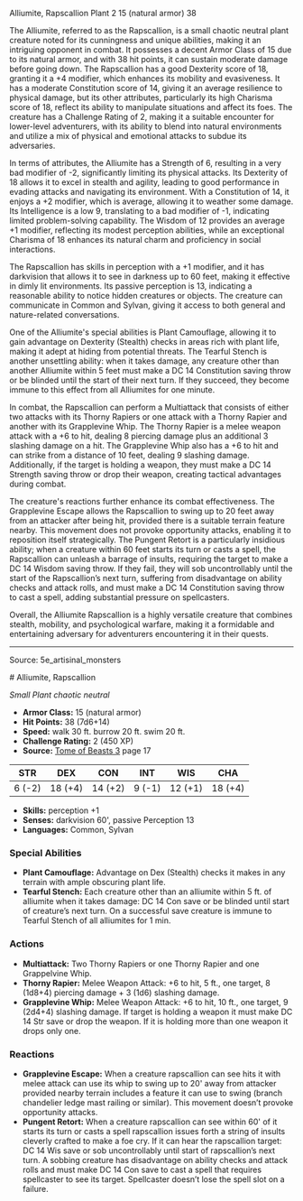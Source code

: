 <MonsterName/>Alliumite, Rapscallion</MonsterName>
<CreatureType/>Plant</CreatureType>
<CR/>2</CR>
<AC/>15 (natural armor)</AC>
<HP/>38</HP>
<summary>The Alliumite, referred to as the Rapscallion, is a small chaotic neutral plant creature noted for its cunningness and unique abilities, making it an intriguing opponent in combat. It possesses a decent Armor Class of 15 due to its natural armor, and with 38 hit points, it can sustain moderate damage before going down. The Rapscallion has a good Dexterity score of 18, granting it a +4 modifier, which enhances its mobility and evasiveness. It has a moderate Constitution score of 14, giving it an average resilience to physical damage, but its other attributes, particularly its high Charisma score of 18, reflect its ability to manipulate situations and affect its foes. The creature has a Challenge Rating of 2, making it a suitable encounter for lower-level adventurers, with its ability to blend into natural environments and utilize a mix of physical and emotional attacks to subdue its adversaries.</summary>

<detail>

In terms of attributes, the Alliumite has a Strength of 6, resulting in a very bad modifier of -2, significantly limiting its physical attacks. Its Dexterity of 18 allows it to excel in stealth and agility, leading to good performance in evading attacks and navigating its environment. With a Constitution of 14, it enjoys a +2 modifier, which is average, allowing it to weather some damage. Its Intelligence is a low 9, translating to a bad modifier of -1, indicating limited problem-solving capability. The Wisdom of 12 provides an average +1 modifier, reflecting its modest perception abilities, while an exceptional Charisma of 18 enhances its natural charm and proficiency in social interactions.

The Rapscallion has skills in perception with a +1 modifier, and it has darkvision that allows it to see in darkness up to 60 feet, making it effective in dimly lit environments. Its passive perception is 13, indicating a reasonable ability to notice hidden creatures or objects. The creature can communicate in Common and Sylvan, giving it access to both general and nature-related conversations.

One of the Alliumite's special abilities is Plant Camouflage, allowing it to gain advantage on Dexterity (Stealth) checks in areas rich with plant life, making it adept at hiding from potential threats. The Tearful Stench is another unsettling ability: when it takes damage, any creature other than another Alliumite within 5 feet must make a DC 14 Constitution saving throw or be blinded until the start of their next turn. If they succeed, they become immune to this effect from all Alliumites for one minute.

In combat, the Rapscallion can perform a Multiattack that consists of either two attacks with its Thorny Rapiers or one attack with a Thorny Rapier and another with its Grapplevine Whip. The Thorny Rapier is a melee weapon attack with a +6 to hit, dealing 8 piercing damage plus an additional 3 slashing damage on a hit. The Grapplevine Whip also has a +6 to hit and can strike from a distance of 10 feet, dealing 9 slashing damage. Additionally, if the target is holding a weapon, they must make a DC 14 Strength saving throw or drop their weapon, creating tactical advantages during combat.

The creature's reactions further enhance its combat effectiveness. The Grapplevine Escape allows the Rapscallion to swing up to 20 feet away from an attacker after being hit, provided there is a suitable terrain feature nearby. This movement does not provoke opportunity attacks, enabling it to reposition itself strategically. The Pungent Retort is a particularly insidious ability; when a creature within 60 feet starts its turn or casts a spell, the Rapscallion can unleash a barrage of insults, requiring the target to make a DC 14 Wisdom saving throw. If they fail, they will sob uncontrollably until the start of the Rapscallion’s next turn, suffering from disadvantage on ability checks and attack rolls, and must make a DC 14 Constitution saving throw to cast a spell, adding substantial pressure on spellcasters.

Overall, the Alliumite Rapscallion is a highly versatile creature that combines stealth, mobility, and psychological warfare, making it a formidable and entertaining adversary for adventurers encountering it in their quests.</detail>



---

Source: 5e_artisinal_monsters

<statblock>
# Alliumite, Rapscallion

*Small* *Plant* *chaotic neutral*

- **Armor Class:** 15 (natural armor)
- **Hit Points:** 38 (7d6+14)
- **Speed:** walk 30 ft. burrow 20 ft. swim 20 ft.
- **Challenge Rating:** 2 (450 XP)
- **Source:** [Tome of Beasts 3](https://koboldpress.com/kpstore/product/tome-of-beasts-3-for-5th-edition/) page 17

| STR | DEX | CON | INT | WIS | CHA |
| --- | --- | --- | --- | --- | --- |
| 6 (-2) | 18 (+4) | 14 (+2) | 9 (-1) | 12 (+1) | 18 (+4) |

- **Skills:** perception +1
- **Senses:** darkvision 60', passive Perception 13
- **Languages:** Common, Sylvan

### Special Abilities

- **Plant Camouflage:** Advantage on Dex (Stealth) checks it makes in any terrain with ample obscuring plant life.
- **Tearful Stench:** Each creature other than an alliumite within 5 ft. of alliumite when it takes damage: DC 14 Con save or be blinded until start of creature’s next turn. On a successful save creature is immune to Tearful Stench of all alliumites for 1 min.

### Actions

- **Multiattack:** Two Thorny Rapiers or one Thorny Rapier and one Grappelvine Whip.
- **Thorny Rapier:** Melee Weapon Attack: +6 to hit, 5 ft., one target, 8 (1d8+4) piercing damage + 3 (1d6) slashing damage.
- **Grapplevine Whip:** Melee Weapon Attack: +6 to hit, 10 ft., one target, 9 (2d4+4) slashing damage. If target is holding a weapon it must make DC 14 Str save or drop the weapon. If it is holding more than one weapon it drops only one.

### Reactions

- **Grapplevine Escape:** When a creature rapscallion can see hits it with melee attack can use its whip to swing up to 20' away from attacker provided nearby terrain includes a feature it can use to swing (branch chandelier ledge mast railing or similar). This movement doesn’t provoke opportunity attacks.
- **Pungent Retort:** When a creature rapscallion can see within 60' of it starts its turn or casts a spell rapscallion issues forth a string of insults cleverly crafted to make a foe cry. If it can hear the rapscallion target: DC 14 Wis save or sob uncontrollably until start of rapscallion’s next turn. A sobbing creature has disadvantage on ability checks and attack rolls and must make DC 14 Con save to cast a spell that requires spellcaster to see its target. Spellcaster doesn’t lose the spell slot on a failure.


</statblock>


